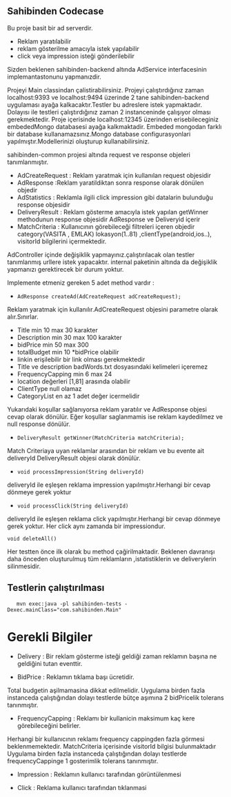  ## Sahibinden Codecase
 
 Bu proje basit bir ad serverdir.
 - Reklam yaratılabilir
 - reklam gösterilme amacıyla istek yapılabilir
 - click veya impression isteği gönderilebilir
 
 Sizden beklenen sahibinden-backend altında AdService interfacesinin implemantastonunu yapmanızdir.
 
 Projeyi Main classindan çalistirabilirsiniz.
 Projeyi çalıştırdığınız zaman localhost:9393 ve localhost:9494 üzerinde 2 tane 
 sahibinden-backend uygulaması ayağa kalkacaktır.Testler bu adreslere istek yapmaktadır.
 Dolayısı ile testleri çalıştırdığınız zaman 2 instanceninde çalışıyor olması gerekmektedir.
 Proje içerisinde localhost:12345 üzerinden erisebileceginiz embededMongo databasesi ayağa
 kalkmaktadir. Embeded mongodan farklı bir database kullanamazsınız.Mongo database configurasyonlari
 yapılmıştır.Modellerinizi oluşturup kullanabilirsiniz. 
 
 
 sahibinden-common projesi altında request ve response objeleri tanımlanmıştır.
 
 - AdCreateRequest : Reklam yaratmak için kullanılan request objesidir
 - AdResponse :Reklam yaratildiktan sonra response olarak dönülen objedir
 - AdStatistics : Reklamla ilgili click impression gibi datalarin bulunduğu response objesidir
 - DeliveryResult : Reklam gösterme amacıyla istek yapılan getWinner methodunun response objesidir 
 AdResponse ve Deliveryid içerir
 - MatchCriteria : Kullanıcının görebileceği filtreleri içeren objedir category(VASITA , EMLAK)
 lokasyon(1..81) ,clientType(android,ios..), visitorId bilgilerini içermektedir. 
 
 
 AdController içinde değişiklik yapmayınız.çalıştırılacak olan testler tanımlanmış urllere istek 
 yapacaktır.
 internal paketinin altında da değişiklik yapmanızı gerektirecek bir durum yoktur.
 
 
 Implemente etmeniz gereken 5 adet method vardır :
 
 
 - ```AdResponse createAd(AdCreateRequest adCreateRequest);```
 
 Reklam yaratmak için kullanılır.AdCreateRequest objesini
 parametre olarak alır.Sınırlar.
 
 - Title min 10 max 30 karakter 
 - Description min 30 max 100 karakter
 - bidPrice min 50 max 300 
 - totalBudget min 10 *bidPrice olabilir
 - linkin erişilebilir bir link olması gerekmektedir
 - Title ve description badWords.txt dosyasındaki kelimeleri içeremez
 - FrequencyCapping min 6 max 24
 - location değerleri [1,81] arasında olabilir
 - ClientType null olamaz 
 - CategoryList en az 1 adet değer icermelidir 
 
 Yukarıdaki koşullar sağlanıyorsa reklam yaratılır ve AdResponse objesi cevap olarak dönülür.
 Eğer koşullar saglanmamis ise reklam kaydedilmez ve null response dönülür. 
 
 - ```DeliveryResult getWinner(MatchCriteria matchCriteria);```
 
 Match Criteriaya uyan reklamlar arasından bir reklam 
 ve bu evente ait deliveryId DeliveryResult objesi olarak 
 dönülür.
 
 - ```void processImpression(String deliveryId)```
 
 deliveryId ile eşleşen reklama impression 
 yapılmıştır.Herhangi bir cevap dönmeye gerek yoktur
 
 
 - ```void processClick(String deliveryId)```
 
 deliveryId ile eşleşen reklama click 
 yapılmıştır.Herhangi bir cevap dönmeye gerek yoktur.
 Her click aynı zamanda bir impressiondur.
 
 ```void deleteAll()```
 
 Her testten önce ilk olarak bu method çağirilmaktadir.
 Beklenen davranışı daha önceden oluşturulmuş tüm reklamların
 ,istatistiklerin ve deliverylerin silinmesidir.
 
 
 ## Testlerin çalıştırılması 
 
 ```
    mvn exec:java -pl sahibinden-tests -Dexec.mainClass="com.sahibinden.Main" 
```
 
 # Gerekli Bilgiler
 
 
 * Delivery : Bir reklam gösterme isteği geldiği zaman reklamın başına ne geldiğini tutan eventtir.
 
 * BidPrice : Reklamın tıklama başı ücretidir.
 
 Total budgetin aşilmamasina dikkat edilmelidir.
 Uygulama birden fazla instanceda çalıştığından dolayı testlerde bütçe aşımına 2 bidPricelik tolerans tanınmıştır.
 
 * FrequencyCapping : Reklamı bir kullanicin maksimum kaç kere görebileceğini belirler.
 
 Herhangi bir kullanıcının reklamı frequency cappingden fazla görmesi beklenmemektedir.
 MatchCriteria içerisinde visitorId bilgisi bulunmaktadır
 Uygulama birden fazla instanceda çalıştığından dolayı testlerde frequencyCappinge 1 gosterimlik tolerans tanınmıştır.
 
 * Impression : Reklamın kullanıcı tarafından görüntülenmesi
 
 * Click : Reklama kullanıcı tarafından tıklanmasi
 
 